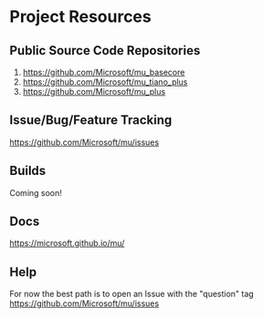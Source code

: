 # Project Resources

## Public Source Code Repositories

1. https://github.com/Microsoft/mu_basecore  
1. https://github.com/Microsoft/mu_tiano_plus   
1. https://github.com/Microsoft/mu_plus  

## Issue/Bug/Feature Tracking

https://github.com/Microsoft/mu/issues

## Builds

Coming soon!

## Docs

https://microsoft.github.io/mu/

## Help

For now the best path is to open an Issue with the "question" tag  
https://github.com/Microsoft/mu/issues
